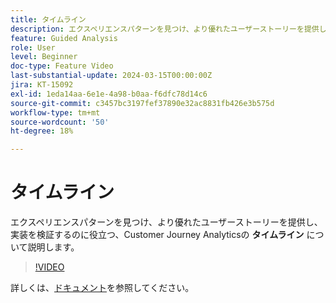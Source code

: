 ```yaml
---
title: タイムライン
description: エクスペリエンスパターンを見つけ、より優れたユーザーストーリーを提供し、実装を検証するのに役立つ、Customer Journey Analyticsのタイムラインについて説明します。
feature: Guided Analysis
role: User
level: Beginner
doc-type: Feature Video
last-substantial-update: 2024-03-15T00:00:00Z
jira: KT-15092
exl-id: 1eda14aa-6e1e-4a98-b0aa-f6dfc78d14c6
source-git-commit: c3457bc3197fef37890e32ac8831fb426e3b575d
workflow-type: tm+mt
source-wordcount: '50'
ht-degree: 18%

---
```


# タイムライン

エクスペリエンスパターンを見つけ、より優れたユーザーストーリーを提供し、実装を検証するのに役立つ、Customer Journey Analyticsの **タイムライン** について説明します。

>[!VIDEO](https://video.tv.adobe.com/v/3427810/?learn=on)

詳しくは、[ドキュメント](https://experienceleague.adobe.com/en/docs/analytics-platform/using/guided-analysis/streams/timeline)を参照してください。
